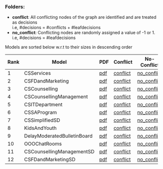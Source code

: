 ### Folders:

- **conflict**: All conflicting nodes of the graph are identified and are treated as decisions <br/>
  i.e, #decisions = #conflicts + #leafdecisions
- **no_conflict**: Conflicting nodes are randomly assigned a value of -1 or 1. <br/>
  i.e, #decisions = #leafdecisions

Models are sorted below w.r.t to their sizes in descending order


| Rank | Model | PDF |Conflict | No-Conflict |
|------|-------|-----|---------|-------------|
| 1|CSServices| [pdf](../../GMRepo/pdfs/CSServices.pdf)|[conflict](conflict/CSServices.md)|[no_conflict](conflict/CSServices.md)|
| 2|CSFDandMarketing| [pdf](../../GMRepo/pdfs/CSFDandMarketing.pdf)|[conflict](conflict/CSFDandMarketing.md)|[no_conflict](conflict/CSFDandMarketing.md)|
| 3|CSCounselling| [pdf](../../GMRepo/pdfs/CSCounselling.pdf)|[conflict](conflict/CSCounselling.md)|[no_conflict](conflict/CSCounselling.md)|
| 4|CSCounsellingManagement| [pdf](../../GMRepo/pdfs/CSCounsellingManagement.pdf)|[conflict](conflict/CSCounsellingManagement.md)|[no_conflict](conflict/CSCounsellingManagement.md)|
| 5|CSITDepartment| [pdf](../../GMRepo/pdfs/CSITDepartment.pdf)|[conflict](conflict/CSITDepartment.md)|[no_conflict](conflict/CSITDepartment.md)|
| 6|CSSAProgram| [pdf](../../GMRepo/pdfs/CSSAProgram.pdf)|[conflict](conflict/CSSAProgram.md)|[no_conflict](conflict/CSSAProgram.md)|
| 7|CSSimplifiedSD| [pdf](../../GMRepo/pdfs/CSSimplifiedSD.pdf)|[conflict](conflict/CSSimplified.md)|[no_conflict](conflict/CSSimplified.md)|
| 8|KidsAndYouth| [pdf](../../GMRepo/pdfs/KidsAndYouth.pdf)|[conflict](conflict/KidsAndYouth.md)|[no_conflict](conflict/KidsAndYouth.md)|
| 9|DelayModeratedBulletinBoard| [pdf](../../GMRepo/pdfs/DelayModeratedBulletinBoard.pdf)| [conflict](conflict/DelayModeratedBulletinBoard.md)|[no_conflict](conflict/DelayModeratedBulletinBoard.md)|
| 10|OOOChatRooms| [pdf](../../GMRepo/pdfs/OOOChatRooms.pdf)|[conflict](conflict/OOOChatRooms.md)|[no_conflict](conflict/OOOChatRooms.md)|
| 11|CSCounsellingManagementSD| [pdf](../../GMRepo/pdfs/CSCounsellingManagementSD.pdf)| [conflict](conflict/CSCounsellingManagementSD.md)|[no_conflict](conflict/CSCounsellingManagementSD.md)|
| 12|CSFDandMarketingSD| [pdf](../../GMRepo/pdfs/CSFDandMarketingSD.pdf)|[conflict](conflict/CSFDandMarketingSD.md)|[no_conflict](conflict/CSFDandMarketingSD.md)|

